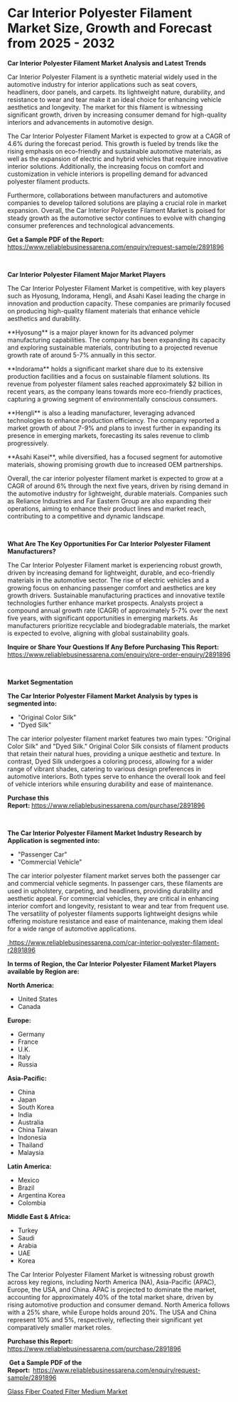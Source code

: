 <p><h1>Car Interior Polyester Filament Market Size, Growth and Forecast from 2025 - 2032</h1></p><p><strong>Car Interior Polyester Filament Market Analysis and Latest Trends</strong></p>
<p><p>Car Interior Polyester Filament is a synthetic material widely used in the automotive industry for interior applications such as seat covers, headliners, door panels, and carpets. Its lightweight nature, durability, and resistance to wear and tear make it an ideal choice for enhancing vehicle aesthetics and longevity. The market for this filament is witnessing significant growth, driven by increasing consumer demand for high-quality interiors and advancements in automotive design.</p><p>The Car Interior Polyester Filament Market is expected to grow at a CAGR of 4.6% during the forecast period. This growth is fueled by trends like the rising emphasis on eco-friendly and sustainable automotive materials, as well as the expansion of electric and hybrid vehicles that require innovative interior solutions. Additionally, the increasing focus on comfort and customization in vehicle interiors is propelling demand for advanced polyester filament products.</p><p>Furthermore, collaborations between manufacturers and automotive companies to develop tailored solutions are playing a crucial role in market expansion. Overall, the Car Interior Polyester Filament Market is poised for steady growth as the automotive sector continues to evolve with changing consumer preferences and technological advancements.</p></p>
<p><strong>Get a Sample PDF of the Report:&nbsp;</strong> <a href="https://www.reliablebusinessarena.com/enquiry/request-sample/2891896?utm_campaign=3289&utm_medium=2&utm_source=Github&utm_content=ia&utm_term=14032025&utm_id=car-interior-polyester-filament">https://www.reliablebusinessarena.com/enquiry/request-sample/2891896</a></p>
<p>&nbsp;</p>
<p><strong>Car Interior Polyester Filament Major Market Players</strong></p>
<p><p>The Car Interior Polyester Filament Market is competitive, with key players such as Hyosung, Indorama, Hengli, and Asahi Kasei leading the charge in innovation and production capacity. These companies are primarily focused on producing high-quality filament materials that enhance vehicle aesthetics and durability.</p><p>**Hyosung** is a major player known for its advanced polymer manufacturing capabilities. The company has been expanding its capacity and exploring sustainable materials, contributing to a projected revenue growth rate of around 5-7% annually in this sector. </p><p>**Indorama** holds a significant market share due to its extensive production facilities and a focus on sustainable filament solutions. Its revenue from polyester filament sales reached approximately $2 billion in recent years, as the company leans towards more eco-friendly practices, capturing a growing segment of environmentally conscious consumers.</p><p>**Hengli** is also a leading manufacturer, leveraging advanced technologies to enhance production efficiency. The company reported a market growth of about 7-9% and plans to invest further in expanding its presence in emerging markets, forecasting its sales revenue to climb progressively.</p><p>**Asahi Kasei**, while diversified, has a focused segment for automotive materials, showing promising growth due to increased OEM partnerships. </p><p>Overall, the car interior polyester filament market is expected to grow at a CAGR of around 6% through the next five years, driven by rising demand in the automotive industry for lightweight, durable materials. Companies such as Reliance Industries and Far Eastern Group are also expanding their operations, aiming to enhance their product lines and market reach, contributing to a competitive and dynamic landscape.</p></p>
<p>&nbsp;</p>
<p><strong>What Are The Key Opportunities For Car Interior Polyester Filament Manufacturers?</strong></p>
<p><p>The Car Interior Polyester Filament market is experiencing robust growth, driven by increasing demand for lightweight, durable, and eco-friendly materials in the automotive sector. The rise of electric vehicles and a growing focus on enhancing passenger comfort and aesthetics are key growth drivers. Sustainable manufacturing practices and innovative textile technologies further enhance market prospects. Analysts project a compound annual growth rate (CAGR) of approximately 5-7% over the next five years, with significant opportunities in emerging markets. As manufacturers prioritize recyclable and biodegradable materials, the market is expected to evolve, aligning with global sustainability goals.</p></p>
<p><strong>Inquire or Share Your Questions If Any Before Purchasing This Report:</strong> <a href="https://www.reliablebusinessarena.com/enquiry/pre-order-enquiry/2891896?utm_campaign=3289&utm_medium=2&utm_source=Github&utm_content=ia&utm_term=14032025&utm_id=car-interior-polyester-filament">https://www.reliablebusinessarena.com/enquiry/pre-order-enquiry/2891896</a></p>
<p>&nbsp;</p>
<p><strong>Market Segmentation</strong></p>
<p><strong>The Car Interior Polyester Filament Market Analysis by types is segmented into:</strong></p>
<p><ul><li>"Original Color Silk"</li><li>"Dyed Silk"</li></ul></p>
<p><p>The car interior polyester filament market features two main types: "Original Color Silk" and "Dyed Silk." Original Color Silk consists of filament products that retain their natural hues, providing a unique aesthetic and texture. In contrast, Dyed Silk undergoes a coloring process, allowing for a wider range of vibrant shades, catering to various design preferences in automotive interiors. Both types serve to enhance the overall look and feel of vehicle interiors while ensuring durability and ease of maintenance.</p></p>
<p><strong>Purchase this Report:&nbsp;</strong><a href="https://www.reliablebusinessarena.com/purchase/2891896?utm_campaign=3289&utm_medium=2&utm_source=Github&utm_content=ia&utm_term=14032025&utm_id=car-interior-polyester-filament">https://www.reliablebusinessarena.com/purchase/2891896</a></p>
<p>&nbsp;</p>
<p><strong>The Car Interior Polyester Filament Market Industry Research by Application is segmented into:</strong></p>
<p><ul><li>"Passenger Car"</li><li>"Commercial Vehicle"</li></ul></p>
<p><p>The car interior polyester filament market serves both the passenger car and commercial vehicle segments. In passenger cars, these filaments are used in upholstery, carpeting, and headliners, providing durability and aesthetic appeal. For commercial vehicles, they are critical in enhancing interior comfort and longevity, resistant to wear and tear from frequent use. The versatility of polyester filaments supports lightweight designs while offering moisture resistance and ease of maintenance, making them ideal for a wide range of automotive applications.</p></p>
<p><a href="https://www.reliablebusinessarena.com/car-interior-polyester-filament-r2891896?utm_campaign=3289&utm_medium=2&utm_source=Github&utm_content=ia&utm_term=14032025&utm_id=car-interior-polyester-filament">&nbsp;https://www.reliablebusinessarena.com/car-interior-polyester-filament-r2891896</a></p>
<p><strong>In terms of Region, the Car Interior Polyester Filament Market Players available by Region are:</strong></p>
<p>
    <p> <strong> North America: </strong>
        <ul>
            <li>United States</li>
            <li>Canada</li>
        </ul>
        </p> 
    <p> <strong> Europe: </strong>
        <ul>
            <li>Germany</li>
            <li>France</li>
            <li>U.K.</li>
            <li>Italy</li>
            <li>Russia</li>
        </ul>
        </p> 
    <p> <strong> Asia-Pacific: </strong>
        <ul>
            <li>China</li>
            <li>Japan</li>
            <li>South Korea</li>
            <li>India</li>
            <li>Australia</li>
            <li>China Taiwan</li>
            <li>Indonesia</li>
            <li>Thailand</li>
            <li>Malaysia</li>
        </ul>
        </p> 
    <p> <strong> Latin America: </strong>
        <ul>
            <li>Mexico</li>
            <li>Brazil</li>
            <li>Argentina Korea</li>
            <li>Colombia</li>
        </ul>
        </p> 
    <p> <strong> Middle East & Africa: </strong>
        <ul>
            <li>Turkey</li>
            <li>Saudi</li>
            <li>Arabia</li>
            <li>UAE</li>
            <li>Korea</li>
        </ul>
    </p>
    </p>
<p><p>The Car Interior Polyester Filament Market is witnessing robust growth across key regions, including North America (NA), Asia-Pacific (APAC), Europe, the USA, and China. APAC is projected to dominate the market, accounting for approximately 40% of the total market share, driven by rising automotive production and consumer demand. North America follows with a 25% share, while Europe holds around 20%. The USA and China represent 10% and 5%, respectively, reflecting their significant yet comparatively smaller market roles.</p></p>
<p><strong>Purchase this Report: </strong><a href="https://www.reliablebusinessarena.com/purchase/2891896?utm_campaign=3289&utm_medium=2&utm_source=Github&utm_content=ia&utm_term=14032025&utm_id=car-interior-polyester-filament">https://www.reliablebusinessarena.com/purchase/2891896</a></p>
<p>&nbsp;<strong>Get a Sample PDF of the Report:&nbsp;&nbsp;</strong><a href="https://www.reliablebusinessarena.com/enquiry/request-sample/2891896?utm_campaign=3289&utm_medium=2&utm_source=Github&utm_content=ia&utm_term=14032025&utm_id=car-interior-polyester-filament">https://www.reliablebusinessarena.com/enquiry/request-sample/2891896</a></p>
<p><strong></strong></p>
<p><p><a href="https://github.com/shadnfamoza/Market-Research-Report-List-1/blob/main/glass-fiber-coated-filter-medium-market.md?utm_campaign=3289&utm_medium=2&utm_source=Github&utm_content=ia&utm_term=14032025&utm_id=car-interior-polyester-filament">Glass Fiber Coated Filter Medium Market</a></p></p>